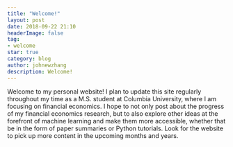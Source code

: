```yaml
---
title: "Welcome!"
layout: post
date: 2018-09-22 21:10
headerImage: false
tag:
- welcome
star: true
category: blog
author: johnewzhang
description: Welcome!
---
```


Welcome to my personal website! I plan to update this site regularly throughout my time as a M.S. student at Columbia University, where I am focusing on financial economics. I hope to not only post about the progress of my financial economics research, but to also explore other ideas at the forefront of machine learning and make them more accessible, whether that be in the form of paper summaries or Python tutorials. Look for the website to pick up more content in the upcoming months and years.
